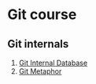 # Git course

## Git internals 

1. [Git Internal Database](internals/internal-database.md)
1. [Git Metaphor](internals/git-metaphor.md)